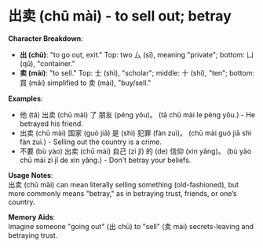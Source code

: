 # **出卖 (chū mài) - to sell out; betray**

**Character Breakdown**:  
- **出 (chū)**: "to go out, exit." Top: two 厶 (sī), meaning "private"; bottom: 凵 (qǔ), "container."  
- **卖 (mài)**: "to sell." Top: 士 (shì), "scholar"; middle: 十 (shí), "ten"; bottom: 買 (mǎi) simplified to 卖 (mài), "buy/sell."

**Examples**:  
- 他 (tā) 出卖 (chū mài) 了 朋友 (péng yǒu)。 (tā chū mài le péng yǒu.) - He betrayed his friend.  
- 出卖 (chū mài) 国家 (guó jiā) 是 (shì) 犯罪 (fàn zuì)。 (chū mài guó jiā shì fàn zuì.) - Selling out the country is a crime.  
- 不要 (bù yào) 出卖 (chū mài) 自己 (zì jǐ) 的 (de) 信仰 (xìn yǎng)。 (bù yào chū mài zì jǐ de xìn yǎng.) - Don't betray your beliefs.

**Usage Notes**:  
出卖 (chū mài) can mean literally selling something (old-fashioned), but more commonly means "betray," as in betraying trust, friends, or one’s country.

**Memory Aids**:  
Imagine someone "going out" (出 chū) to "sell" (卖 mài) secrets-leaving and betraying trust.